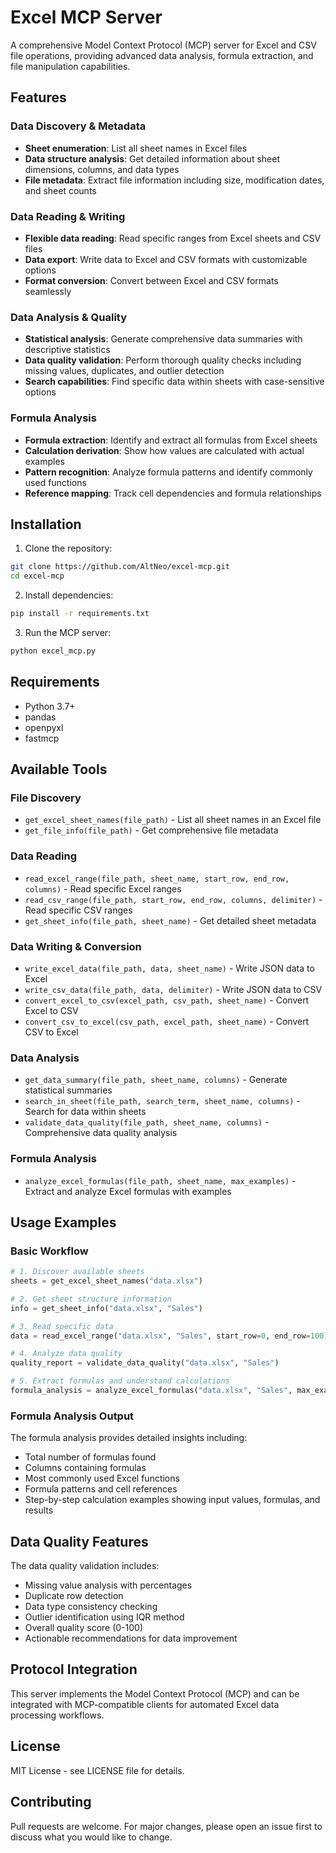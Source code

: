 # Excel MCP Server

A comprehensive Model Context Protocol (MCP) server for Excel and CSV file operations, providing advanced data analysis, formula extraction, and file manipulation capabilities.

## Features

### Data Discovery & Metadata
- **Sheet enumeration**: List all sheet names in Excel files
- **Data structure analysis**: Get detailed information about sheet dimensions, columns, and data types
- **File metadata**: Extract file information including size, modification dates, and sheet counts

### Data Reading & Writing
- **Flexible data reading**: Read specific ranges from Excel sheets and CSV files
- **Data export**: Write data to Excel and CSV formats with customizable options
- **Format conversion**: Convert between Excel and CSV formats seamlessly

### Data Analysis & Quality
- **Statistical analysis**: Generate comprehensive data summaries with descriptive statistics
- **Data quality validation**: Perform thorough quality checks including missing values, duplicates, and outlier detection
- **Search capabilities**: Find specific data within sheets with case-sensitive options

### Formula Analysis
- **Formula extraction**: Identify and extract all formulas from Excel sheets
- **Calculation derivation**: Show how values are calculated with actual examples
- **Pattern recognition**: Analyze formula patterns and identify commonly used functions
- **Reference mapping**: Track cell dependencies and formula relationships

## Installation

1. Clone the repository:
```bash
git clone https://github.com/AltNeo/excel-mcp.git
cd excel-mcp
```

2. Install dependencies:
```bash
pip install -r requirements.txt
```

3. Run the MCP server:
```bash
python excel_mcp.py
```

## Requirements

- Python 3.7+
- pandas
- openpyxl
- fastmcp

## Available Tools

### File Discovery
- `get_excel_sheet_names(file_path)` - List all sheet names in an Excel file
- `get_file_info(file_path)` - Get comprehensive file metadata

### Data Reading
- `read_excel_range(file_path, sheet_name, start_row, end_row, columns)` - Read specific Excel ranges
- `read_csv_range(file_path, start_row, end_row, columns, delimiter)` - Read specific CSV ranges
- `get_sheet_info(file_path, sheet_name)` - Get detailed sheet metadata

### Data Writing & Conversion
- `write_excel_data(file_path, data, sheet_name)` - Write JSON data to Excel
- `write_csv_data(file_path, data, delimiter)` - Write JSON data to CSV
- `convert_excel_to_csv(excel_path, csv_path, sheet_name)` - Convert Excel to CSV
- `convert_csv_to_excel(csv_path, excel_path, sheet_name)` - Convert CSV to Excel

### Data Analysis
- `get_data_summary(file_path, sheet_name, columns)` - Generate statistical summaries
- `search_in_sheet(file_path, search_term, sheet_name, columns)` - Search for data within sheets
- `validate_data_quality(file_path, sheet_name, columns)` - Comprehensive data quality analysis

### Formula Analysis
- `analyze_excel_formulas(file_path, sheet_name, max_examples)` - Extract and analyze Excel formulas with examples

## Usage Examples

### Basic Workflow
```python
# 1. Discover available sheets
sheets = get_excel_sheet_names("data.xlsx")

# 2. Get sheet structure information
info = get_sheet_info("data.xlsx", "Sales")

# 3. Read specific data
data = read_excel_range("data.xlsx", "Sales", start_row=0, end_row=100)

# 4. Analyze data quality
quality_report = validate_data_quality("data.xlsx", "Sales")

# 5. Extract formulas and understand calculations
formula_analysis = analyze_excel_formulas("data.xlsx", "Sales", max_examples=5)
```

### Formula Analysis Output
The formula analysis provides detailed insights including:
- Total number of formulas found
- Columns containing formulas
- Most commonly used Excel functions
- Formula patterns and cell references
- Step-by-step calculation examples showing input values, formulas, and results

## Data Quality Features

The data quality validation includes:
- Missing value analysis with percentages
- Duplicate row detection
- Data type consistency checking
- Outlier identification using IQR method
- Overall quality score (0-100)
- Actionable recommendations for data improvement

## Protocol Integration

This server implements the Model Context Protocol (MCP) and can be integrated with MCP-compatible clients for automated Excel data processing workflows.

## License

MIT License - see LICENSE file for details.

## Contributing

Pull requests are welcome. For major changes, please open an issue first to discuss what you would like to change.
